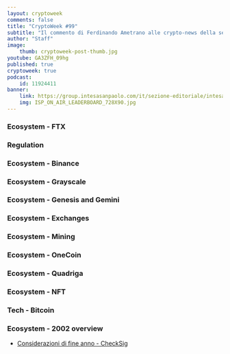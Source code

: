 ```yaml
---
layout: cryptoweek
comments: false
title: "CryptoWeek #99"
subtitle: "Il commento di Ferdinando Ametrano alle crypto-news della settimana" 
author: "Staff"
image:
    thumb: cryptoweek-post-thumb.jpg
youtube: GA3ZFH_09hg
published: true
cryptoweek: true
podcast:
    id: 11924411
banner:
    link: https://group.intesasanpaolo.com/it/sezione-editoriale/intesa-sanpaolo-on-air?utm_campaign=GoldInstitute&utm_source=GoldInstitute&utm_medium=Banner_CPM&utm_content=DisplayAwareness&utm_term=GoldInstitute_Banner_CPM_GoldInstitute_
    img: ISP_ON_AIR_LEADERBOARD_728X90.jpg
---
```


### Ecosystem - FTX

### Regulation

### Ecosystem - Binance

### Ecosystem - Grayscale

### Ecosystem - Genesis and Gemini

### Ecosystem - Exchanges

### Ecosystem - Mining

### Ecosystem - OneCoin

### Ecosystem - Quadriga

### Ecosystem - NFT

### Tech - Bitcoin

### Ecosystem - 2002 overview

- [Considerazioni di fine anno - CheckSig](https://www.checksig.com/it/considerazioni-di-fine-anno-2022/)
